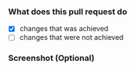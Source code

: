 ### What does this pull request do

- [x] changes that was achieved
- [ ] changes that were not achieved

### Screenshot (Optional)
